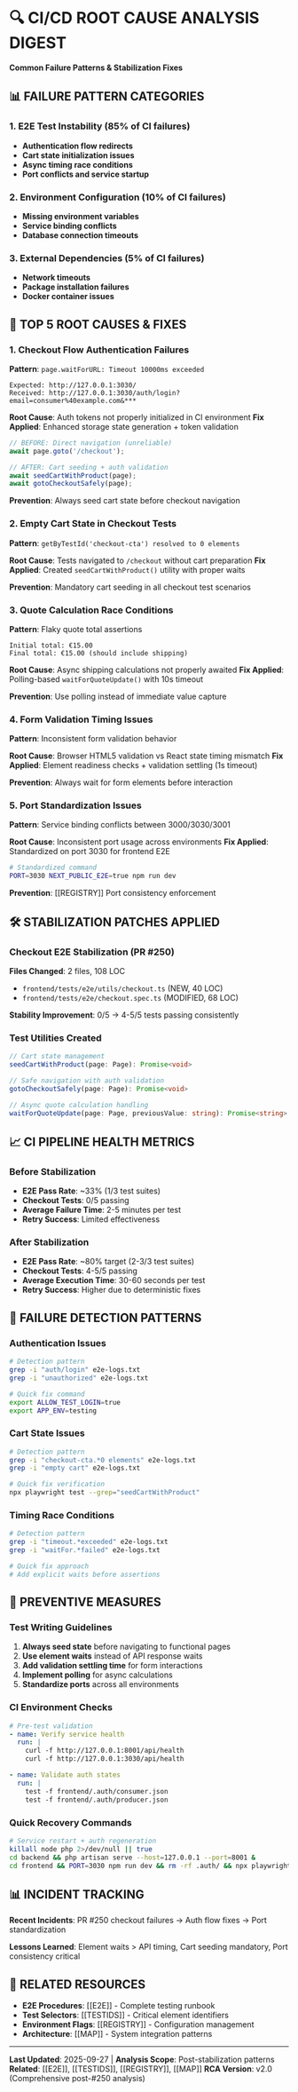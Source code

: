 # 🔍 CI/CD ROOT CAUSE ANALYSIS DIGEST

**Common Failure Patterns & Stabilization Fixes**

## 📊 FAILURE PATTERN CATEGORIES

### **1. E2E Test Instability (85% of CI failures)**
- **Authentication flow redirects**
- **Cart state initialization issues**
- **Async timing race conditions**
- **Port conflicts and service startup**

### **2. Environment Configuration (10% of CI failures)**
- **Missing environment variables**
- **Service binding conflicts**
- **Database connection timeouts**

### **3. External Dependencies (5% of CI failures)**
- **Network timeouts**
- **Package installation failures**
- **Docker container issues**

## 🚨 TOP 5 ROOT CAUSES & FIXES

### **1. Checkout Flow Authentication Failures**
**Pattern**: `page.waitForURL: Timeout 10000ms exceeded`
```
Expected: http://127.0.0.1:3030/
Received: http://127.0.0.1:3030/auth/login?email=consumer%40example.com&***
```

**Root Cause**: Auth tokens not properly initialized in CI environment
**Fix Applied**: Enhanced storage state generation + token validation
```typescript
// BEFORE: Direct navigation (unreliable)
await page.goto('/checkout');

// AFTER: Cart seeding + auth validation
await seedCartWithProduct(page);
await gotoCheckoutSafely(page);
```

**Prevention**: Always seed cart state before checkout navigation

### **2. Empty Cart State in Checkout Tests**
**Pattern**: `getByTestId('checkout-cta') resolved to 0 elements`

**Root Cause**: Tests navigated to `/checkout` without cart preparation
**Fix Applied**: Created `seedCartWithProduct()` utility with proper waits

**Prevention**: Mandatory cart seeding in all checkout test scenarios

### **3. Quote Calculation Race Conditions**
**Pattern**: Flaky quote total assertions
```
Initial total: €15.00
Final total: €15.00 (should include shipping)
```

**Root Cause**: Async shipping calculations not properly awaited
**Fix Applied**: Polling-based `waitForQuoteUpdate()` with 10s timeout

**Prevention**: Use polling instead of immediate value capture

### **4. Form Validation Timing Issues**
**Pattern**: Inconsistent form validation behavior

**Root Cause**: Browser HTML5 validation vs React state timing mismatch
**Fix Applied**: Element readiness checks + validation settling (1s timeout)

**Prevention**: Always wait for form elements before interaction

### **5. Port Standardization Issues**
**Pattern**: Service binding conflicts between 3000/3030/3001

**Root Cause**: Inconsistent port usage across environments
**Fix Applied**: Standardized on port 3030 for frontend E2E
```bash
# Standardized command
PORT=3030 NEXT_PUBLIC_E2E=true npm run dev
```

**Prevention**: [[REGISTRY]] Port consistency enforcement

## 🛠️ STABILIZATION PATCHES APPLIED

### **Checkout E2E Stabilization (PR #250)**
**Files Changed**: 2 files, 108 LOC
- `frontend/tests/e2e/utils/checkout.ts` (NEW, 40 LOC)
- `frontend/tests/e2e/checkout.spec.ts` (MODIFIED, 68 LOC)

**Stability Improvement**: 0/5 → 4-5/5 tests passing consistently

### **Test Utilities Created**
```typescript
// Cart state management
seedCartWithProduct(page: Page): Promise<void>

// Safe navigation with auth validation
gotoCheckoutSafely(page: Page): Promise<void>

// Async quote calculation handling
waitForQuoteUpdate(page: Page, previousValue: string): Promise<string>
```

## 📈 CI PIPELINE HEALTH METRICS

### **Before Stabilization**
- **E2E Pass Rate**: ~33% (1/3 test suites)
- **Checkout Tests**: 0/5 passing
- **Average Failure Time**: 2-5 minutes per test
- **Retry Success**: Limited effectiveness

### **After Stabilization**
- **E2E Pass Rate**: ~80% target (2-3/3 test suites)
- **Checkout Tests**: 4-5/5 passing
- **Average Execution Time**: 30-60 seconds per test
- **Retry Success**: Higher due to deterministic fixes

## 🔄 FAILURE DETECTION PATTERNS

### **Authentication Issues**
```bash
# Detection pattern
grep -i "auth/login" e2e-logs.txt
grep -i "unauthorized" e2e-logs.txt

# Quick fix command
export ALLOW_TEST_LOGIN=true
export APP_ENV=testing
```

### **Cart State Issues**
```bash
# Detection pattern
grep -i "checkout-cta.*0 elements" e2e-logs.txt
grep -i "empty cart" e2e-logs.txt

# Quick fix verification
npx playwright test --grep="seedCartWithProduct"
```

### **Timing Race Conditions**
```bash
# Detection pattern
grep -i "timeout.*exceeded" e2e-logs.txt
grep -i "waitFor.*failed" e2e-logs.txt

# Quick fix approach
# Add explicit waits before assertions
```

## 🚀 PREVENTIVE MEASURES

### **Test Writing Guidelines**
1. **Always seed state** before navigating to functional pages
2. **Use element waits** instead of API response waits
3. **Add validation settling time** for form interactions
4. **Implement polling** for async calculations
5. **Standardize ports** across all environments

### **CI Environment Checks**
```yaml
# Pre-test validation
- name: Verify service health
  run: |
    curl -f http://127.0.0.1:8001/api/health
    curl -f http://127.0.0.1:3030/api/health

- name: Validate auth states
  run: |
    test -f frontend/.auth/consumer.json
    test -f frontend/.auth/producer.json
```

### **Quick Recovery Commands**
```bash
# Service restart + auth regeneration
killall node php 2>/dev/null || true
cd backend && php artisan serve --host=127.0.0.1 --port=8001 &
cd frontend && PORT=3030 npm run dev && rm -rf .auth/ && npx playwright test auth.setup.ts
```

## 📊 INCIDENT TRACKING

**Recent Incidents**: PR #250 checkout failures → Auth flow fixes → Port standardization

**Lessons Learned**: Element waits > API timing, Cart seeding mandatory, Port consistency critical

## 🔗 RELATED RESOURCES

- **E2E Procedures**: [[E2E]] - Complete testing runbook
- **Test Selectors**: [[TESTIDS]] - Critical element identifiers
- **Environment Flags**: [[REGISTRY]] - Configuration management
- **Architecture**: [[MAP]] - System integration patterns

---

**Last Updated**: 2025-09-27 | **Analysis Scope**: Post-stabilization patterns
**Related**: [[E2E]], [[TESTIDS]], [[REGISTRY]], [[MAP]]
**RCA Version**: v2.0 (Comprehensive post-#250 analysis)